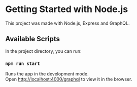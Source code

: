# Getting Started with Node.js

This project was made with Node.js, Express and GraphQL.

## Available Scripts

In the project directory, you can run:

### `npm run start`

Runs the app in the development mode.\
Open [http://localhost:4000/graphql](http://localhost:4000/graphql) to view it in the browser.